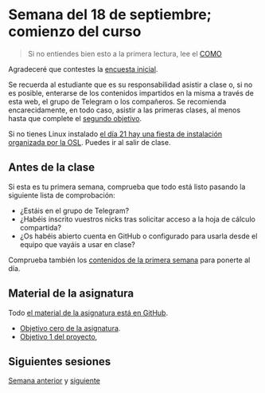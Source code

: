 # Semana del 18 de septiembre; comienzo del curso

> Si no entiendes bien esto a la primera lectura, lee el [COMO](COMO.md)

Agradeceré que contestes la [encuesta inicial](https://docs.google.com/forms/d/e/1FAIpQLScfpAviOhfq8m5KN9ejb1WWVcIIIqTi10Zt2vnrUQ1VhPkJAA/viewform?usp=sf_link).

Se recuerda al estudiante que es su responsabilidad asistir a clase o, si no es
posible, enterarse de los contenidos impartidos en la misma a través de esta
web, el grupo de Telegram o los compañeros. Se recomienda encarecidamente, en
todo caso, asistir a las primeras clases, al menos hasta que complete el
[segundo objetivo](http://jj.github.io/IV/documentos/proyecto/2.Modelo).

Si no tienes Linux instalado [el día 21 hay una fiesta de instalación organizada
por la
OSL](https://osl.ugr.es/2023/09/07/fiesta-de-instalacion-de-linux-6/). Puedes ir
al salir de clase.

## Antes de la clase

Si esta es tu primera semana, comprueba que todo está listo pasando la
siguiente lista de comprobación:

  * ¿Estáis en el grupo de Telegram?
  * ¿Habéis inscrito vuestros nicks tras solicitar acceso a la hoja de cálculo
    compartida?
  * ¿Os habéis abierto cuenta en GitHub o configurado para usarla desde el
    equipo que vayáis a usar en clase?

Comprueba también los [contenidos de la primera semana](semana-01.md)
para ponerte al día.

## Material de la asignatura

Todo [el material de la asignatura está en GitHub](http://jj.github.io/IV).

* [Objetivo cero de la
  asignatura](http://jj.github.io/IV/documentos/proyecto/0.Repositorio).
*  [Objetivo 1 del proyecto](http://jj.github.io/IV/documentos/proyecto/1.Infraestructura),

## Siguientes sesiones

[Semana anterior](semana-01.md) y [siguiente](semana-03.md)
